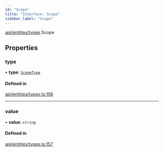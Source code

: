 ```yaml
---
id: "Scope"
title: "Interface: Scope"
sidebar_label: "Scope"
---
```


[api/entities/types](../../../../../modules/API/Entities/Types/Types.md).Scope

## Properties

### type

• **type**: [`ScopeType`](../../../../../enums/API/Entities/Types/ScopeType/ScopeType.md)

#### Defined in

[api/entities/types.ts:156](https://github.com/PolymeshAssociation/polymesh-sdk/blob/49a0066c3/src/api/entities/types.ts#L156)

___

### value

• **value**: `string`

#### Defined in

[api/entities/types.ts:157](https://github.com/PolymeshAssociation/polymesh-sdk/blob/49a0066c3/src/api/entities/types.ts#L157)
